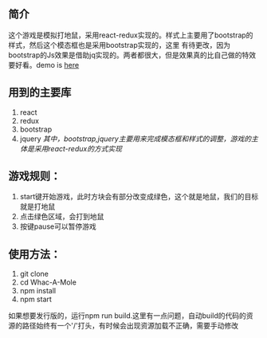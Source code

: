 ## 简介
这个游戏是模拟打地鼠，采用react-redux实现的。样式上主要用了bootstrap的样式，然后这个模态框也是采用bootstrap实现的，这里 有待更改，因为bootstrap的Js效果是借助jq实现的。两者都很大，但是效果真的比自己做的特效要好看。demo is [here](http://blog.xiaoboma.com/whac-a-mole/)
## 用到的主要库
1. react
2. redux
3. bootstrap
4. jquery
*其中，bootstrap,jquery主要用来完成模态框和样式的调整，游戏的主体是采用react-redux的方式实现*

## 游戏规则：

1. start键开始游戏，此时方块会有部分改变成绿色，这个就是地鼠，我们的目标就是打地鼠
2. 点击绿色区域，会打到地鼠
3. 按键pause可以暂停游戏

## 使用方法：

1. git clone
2. cd Whac-A-Mole
3. npm install
4. npm start

如果想要发行版的，运行npm run build.这里有一点问题，自动build的代码的资源的路径始终有一个'/'打头，有时候会出现资源加载不正确，需要手动修改
